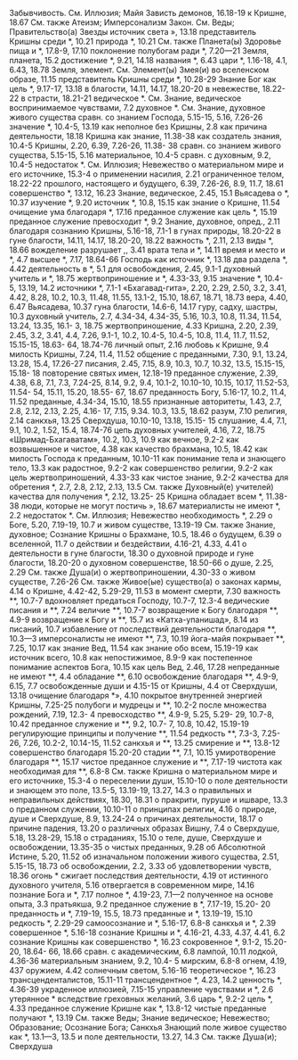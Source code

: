 Забывчивость.
	См. Иллюзия; Майя
Зависть
	демонов, 16.18-19 
	к Кришне, 18.67
	См. также Атеизм; Имперсонализм
Закон.
	См. Веды; Правительство(а)
Звезды
	источник света », 13.18 
	представитель Кришны среди *, 10.21 
	природа *, 10.21 
	См. также Планета(ы)
Здоровье
	пища и *, 17.8-9, 17.10 
	поклонение полубогам ради *, 7.20—21 
Земля, планета, 15.2
	достижение *, 9.21, 14.18 
	названия *, 6.43
	цари *, 1.16-18, 4.1, 6.43, 18.78 
Земля, элемент.
	См. Элемент(ы)
Змея(и)
	во вселенском образе, 11.15 
	представитель Кришны среди *, 10.28-29
Знание
	Бог как цель *, 9.17-17, 13.18 
	в благости, 14.11, 14.17, 18.20-20 
	в невежестве, 18.22-22 
	в страсти, 18.21-21 
	ведическое *.
		См. Знание, ведическое 
	воспринимаемое чувствами, 7.2 
	духовное *.
		См. Знание, духовное 
	живого существа сравн. со знанием Господа, 5.15-15, 5.16, 7.26-26 
	значение *, 10.4-5, 13.19 
	как неполное без Кришны, 2.8 
	как причина деятельности, 18.18 
	Кришна
		как знание, 11.38-38 
		как создатель знания, 10.4-5 
	Кришны, 2.20, 6.39, 7.26-26, 11.38- 38
		сравн. со знанием живого существа, 5.15-15, 5.16 
	материальное, 10.4-5
		сравн. с духовным, 9.2, 10.4-5 
	недостаток *.
		См. Иллюзия; Невежество
	о материальном мире и его источнике, 15.3-4
	о применении насилия, 2.21 
	ограниченное телом, 18.22-22 
	прошлого, настоящего и будущего, 6.39, 7.26-26, 8.9, 11.7, 18.61 
	совершенство *, 13.12, 16.23 
Знание, ведическое, 2.45, 15.1 
	Вьясадева о *, 10.37 
	изучение *, 9.20 
	источник *, 10.8, 15.15 
	как знание о Кришне, 11.54 
	очищение ума благодаря *, 17.16 
	преданное служение как цель *, 15.19 
	преданное служение превосходит *, 9.2
Знание, духовное, опред., 2.11 
	благодаря сознанию Кришны, 5.16-18, 7.1-1 
	в гунах природы, 18.20-22 
	в гуне благости, 14.11, 14.17, 18.20-20, 18.22 
	важность *, 2.11, 2.13 
	виды *, 18.66
	вожделение разрушает ,, 3.41 
	врата тела и *, 14.11 
	время и место и *, 4.7 
	высшее *, 7.17, 18.64-66 
	Господь как источник *, 13.18 
	два раздела *, 4.42 
	деятельность в *, 5.1 
	для освобождения, 2.45, 9.1-1 
	духовный учитель и *, 18.75 
	жертвоприношение и *, 4.33-33, 9.15 
	значение *, 10.4-5, 13.19, 14.2 
	источники *, 7.1-1
		«Бхагавад-гита», 2.20, 2.29, 2.50, 3.2, 3.41, 4.42, 8.28, 10.2, 10.3, 11.48, 11.55, 13.1-2, 15.10, 18.67, 18.71, 18.73
		вера, 4.40, 6.47 
		Вьясадева, 10.37 
		гуна благости, 14.6-6, 14.17 
		гуру, садху, шастры, 10.3 
		духовный учитель, 2.7, 4.34-34, 4.34-35, 5.16, 10.3, 10.8, 11.34, 11.54, 13.24, 13.35, 16.1- 3, 18.75
		жертвоприношение, 4.33 
		Кришна, 2.20, 2.39, 2.45, 3.2, 3.41, 4.4, 7.26, 9.1-1, 10.2, 10.4-5, 10.4-5, 10.8, 11.4, 11.7, 11.52, 15.15-15, 18.63- 64, 18.74-76
		личный опыт, 2.16 
		любовь к Кришне, 9.4 
		милость Кришны, 7.24, 11.4, 11.52 
		общение с преданными, 7.30, 9.1, 13.24, 13.28, 15.4, 17.26-27 
		писания, 2.45, 7.15, 8.9, 10.3, 10.7, 10.32, 13.5, 15.15-15, 15.18- 18
		повторение святых имен, 12.18-19 
		преданное служение, 2.39, 4.38, 6.8, 7.1, 7.3, 7.24-25, 8.14, 9.2, 9.4, 10.1-2, 10.10-10, 10.15, 10.17, 11.52-53, 11.54- 54, 15.11, 15.20, 18.55- 67, 18.67
		преданность Богу, 5.16-17, 10.2, 11.4, 11.52
		преданные, 4.34-34, 15.10, 18.55 
		признанные авторитеты, 1.43, 2.7, 2.8, 2.12, 2.13, 2.25, 4.16- 17, 7.15, 9.34. 10.3, 13.5, 18.62 
		разум, 7.10 
		религия, 2.14 
		санкхья, 13.25 
		Сверхдуша, 10.10-10, 13.18, 15.15- 15
		слушание, 4.4, 7.1, 9.1, 10.2, 1.52, 15.4, 18.74-76
		цепь духовных учителей, 4.16, 7.2, 18.75
		«Шримад-Бхагаватам», 10.2, 10.3, 10.9
	как вечное, 9.2-2
	как возвышенное и чистое, 4.38
	как качество брахмана, 10.5, 18.42
	как милость Господа к преданным, 10.10-11
	как понимание тела и знающего тело, 13.3
	как радостное, 9.2-2 
	как совершенство религии, 9.2-2 
	как цель жертвоприношений, 4.33-33 
	как чистое знание, 9.2-2 
	качества для обретения *, 2.7, 2.8, 2.12, 2.13, 13.5
		См. также Духовный(е) учителей)
	качества для получения *, 2.12, 13.25- 25
	Кришна обладает всем *, 11.38-38 
	люди, которые не могут постичь », 18.67
	материалисты не имеют *, 2.2 
	недостаток *.
		См. Иллюзия; Невежество
	необходимость *, 2.29 
	о Боге, 5.20, 7.19-19, 10.7 
		и живом существе, 13.19-19 
		См. также Знание, духовное; Сознание Кришны
	о Брахмане, 10.5, 18.46 
	о будущем, 6.39 
	о вселенной, 11.7
	о действии и бездействии, 4.16-21, 4.33, 4.41
	о деятельности в гуне благости, 18.30 
	о духовной природе и гуне благости, 18.20-20
	о духовном совершенстве, 18.50-66 
	о душе, 2.25, 2.29 
		См. также Душа(и)
	о жертвоприношении, 4.30-33 
	о живом существе, 7.26-26
		См. также Живое(ые) существо(а)
	о законах кармы, 4.14
	о Кришне, 4.42-42, 5.29-29, 11.53 
		в момент смерти, 7.30 
		важность **, 10.7-7 
		вдохновляет предаться Господу, 10.7-7, 12.3-4 
		ведические писания и **, 7.24 
		величие **, 10.7-7 
		возвращение к Богу благодаря **, 4.9-9
		возвращение к Богу и **, 15.7 
		из «Катха-упанишад», 8.14 
		из писаний, 10.7 
		избавление от последствий деятельности благодаря **, 10.3—3
		имперсоналисты не имеют **, 7.3, 10.19
		йога-майя покрывает **, 7.25, 10.17
		как знание Вед, 11.54 
		как знание обо всем, 15.19-19 
		как источник всего, 10.8 
		как непостижимое, 8.9-9 
		как постепенное понимание аспектов Бога, 10.15 
		как цель Вед, 2.46, 17.28 
		непреданные не имеют **, 4.4 
		обладание **, 6.10 
		освобождение благодаря **, 4.9-9, 6.15, 7.7
		освобожденные души и 4.15-15 
		от Кришны, 4.4 
		от Сверхдуши, 13.18 
		очищение благодаря *», 4.10 
		покрытое внутренней энергией Кришны, 7.25-25 
		полубоги и мудрецы и **, 10.2-2 
		после множества рождений, 7.19, 12.3- 4
		превосходство **, 4.9-9, 5.25, 5.29- 29, 10.7-8, 10.42 
		преданное служение и **, 9.2, 10.7- 7, 10.8, 10.42, 15.19-19 
		регулирующие принципы и получение **, 11.54 
		редкость **, 7.3-3, 7.25- 26, 7.26, 10.2-2, 10.14-15, 11.52 
		санкхья и **, 13.25 
		смирение и **, 13.8-12 
		совершенство благодаря 15.20-20 
		стадии **, 7.1, 10.15
		умиротворение благодаря **, 15.17 
		чистое преданное служение и **, 7.17-19 
		чистота как необходимая для **, 6.8-8 
		См. также Кришна
	о материальном мире и его источнике, 15.3-4
	о переселении души, 15.10-10 
	о поле деятельности и знающем это поле, 13.5-5, 13.19-19, 13.27, 14.3
	о правильных и неправильных действиях, 18.30, 18.31 
	о пракрити, пуруше и ишваре, 13.3 
	о преданном служении, 10.10-11 
	о принципах религии, 4.16 
	о природе, душе и Сверхдуше, 8.9, 13.24-24
	о причинах деятельности, 18.17 
	о причине падения, 13.20 
	о различных образах Вишну, 7.4 
	о Сверхдуше, 5.18, 13.28-29, 15.18 
	о страданиях, 15.10 
	о теле, душе, Сверхдуше и освобождении, 13.35-35 
	о чистых преданных, 9.28 
	об Абсолютной Истине, 5.20, 11.52 
	об изначальном положении живого существа, 2.51, 5.15-15, 18.73 
	об освобождении, 2.2, 3.33 
	об удовлетворении чувств, 18.36 
	огонь * сжигает последствия деятельности, 4.19
	от истинного духовного учителя, 5.16
	отвергается в современном мире, 14.16
	познание Бога и *, 7.17 
	полное *, 4.19-23, 7.1—2 
	полученное на основе опыта, 3.3 
	пратьякша, 9.2
	преданное служение в *, 7.17-19, 15.20- 20
	преданность и *, 7.19-19, 15.5, 18.73 
	преданные и *, 13.19-19, 15.10 
	редкость *, 2.29-29 
	самоосознание и *, 5.16-17, 6.8-8 
	санкхья и *, 2.39 
	совершенное *, 5.16-18 
	сознание Кришны и *, 4.16-21, 4.33, 4.37, 4.41, 6.2
	сознание Кришны как совершенство *, 16.23
	сокровенное *, 9.1-2, 15.20-20, 18.64- 66, 18.66 
	сравн. с
		академическим, 6.8 
		лампой, 10.11 
		лодкой, 4.36-36 
		материальным знанием, 9.2, 10.4- 5
		мирским, 6.8-8 
		огнем, 4.19, 437 
		оружием, 4.42 
		солнечным светом, 5.16-16 
	теоретическое *, 16.23 
	трансценденталистов, 15.11-11 
	трансцендентное *, 4.23, 14.2 
		ценность *, 4.36-39 
	украденное иллюзией, 7.15-15 
	управление чувствами и *, 2.6 
	утерянное * вследствие греховных желаний, 3.6 
	царь *, 9.2-2 
	цель *, 4.33
		преданное служение Кришне как *, 13.8-12
	чистые преданные получают *, 13.19 
	См. также Веды; Знание ведическое; Невежество; Образование; Осознание Бога; Санкхья
Знающий поле
	живое существо как *, 13.1—3, 13.5 
	и поле деятельности, 13.27, 14.3 
	См. также Душа(и); Сверхдуша